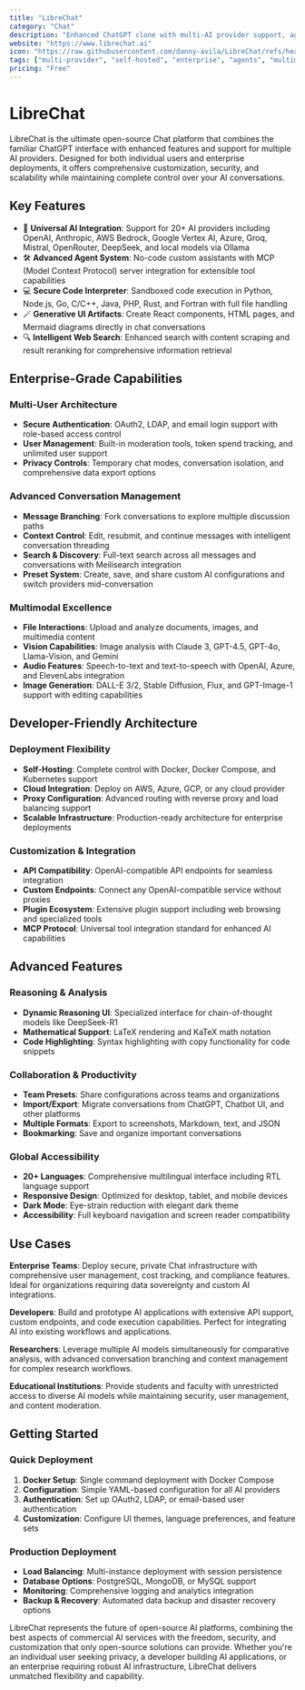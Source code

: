 ```yaml
---
title: "LibreChat"
category: "Chat"
description: "Enhanced ChatGPT clone with multi-AI provider support, agents, code interpreter, artifacts, and enterprise-grade multi-user authentication"
website: "https://www.librechat.ai"
icon: "https://raw.githubusercontent.com/danny-avila/LibreChat/refs/heads/main/client/public/assets/logo.svg"
tags: ["multi-provider", "self-hosted", "enterprise", "agents", "multimodal"]
pricing: "Free"
---
```


# LibreChat

LibreChat is the ultimate open-source Chat platform that combines the familiar ChatGPT interface with enhanced features and support for multiple AI providers. Designed for both individual users and enterprise deployments, it offers comprehensive customization, security, and scalability while maintaining complete control over your AI conversations.

## Key Features

- 🤖 **Universal AI Integration**: Support for 20+ AI providers including OpenAI, Anthropic, AWS Bedrock, Google Vertex AI, Azure, Groq, Mistral, OpenRouter, DeepSeek, and local models via Ollama
- 🛠️ **Advanced Agent System**: No-code custom assistants with MCP (Model Context Protocol) server integration for extensible tool capabilities
- 💻 **Secure Code Interpreter**: Sandboxed code execution in Python, Node.js, Go, C/C++, Java, PHP, Rust, and Fortran with full file handling
- 🪄 **Generative UI Artifacts**: Create React components, HTML pages, and Mermaid diagrams directly in chat conversations
- 🔍 **Intelligent Web Search**: Enhanced search with content scraping and result reranking for comprehensive information retrieval

## Enterprise-Grade Capabilities

### Multi-User Architecture
- **Secure Authentication**: OAuth2, LDAP, and email login support with role-based access control
- **User Management**: Built-in moderation tools, token spend tracking, and unlimited user support
- **Privacy Controls**: Temporary chat modes, conversation isolation, and comprehensive data export options

### Advanced Conversation Management
- **Message Branching**: Fork conversations to explore multiple discussion paths
- **Context Control**: Edit, resubmit, and continue messages with intelligent conversation threading
- **Search & Discovery**: Full-text search across all messages and conversations with Meilisearch integration
- **Preset System**: Create, save, and share custom AI configurations and switch providers mid-conversation

### Multimodal Excellence
- **File Interactions**: Upload and analyze documents, images, and multimedia content
- **Vision Capabilities**: Image analysis with Claude 3, GPT-4.5, GPT-4o, Llama-Vision, and Gemini
- **Audio Features**: Speech-to-text and text-to-speech with OpenAI, Azure, and ElevenLabs integration
- **Image Generation**: DALL-E 3/2, Stable Diffusion, Flux, and GPT-Image-1 support with editing capabilities

## Developer-Friendly Architecture

### Deployment Flexibility
- **Self-Hosting**: Complete control with Docker, Docker Compose, and Kubernetes support
- **Cloud Integration**: Deploy on AWS, Azure, GCP, or any cloud provider
- **Proxy Configuration**: Advanced routing with reverse proxy and load balancing support
- **Scalable Infrastructure**: Production-ready architecture for enterprise deployments

### Customization & Integration
- **API Compatibility**: OpenAI-compatible API endpoints for seamless integration
- **Custom Endpoints**: Connect any OpenAI-compatible service without proxies
- **Plugin Ecosystem**: Extensive plugin support including web browsing and specialized tools
- **MCP Protocol**: Universal tool integration standard for enhanced AI capabilities

## Advanced Features

### Reasoning & Analysis
- **Dynamic Reasoning UI**: Specialized interface for chain-of-thought models like DeepSeek-R1
- **Mathematical Support**: LaTeX rendering and KaTeX math notation
- **Code Highlighting**: Syntax highlighting with copy functionality for code snippets

### Collaboration & Productivity
- **Team Presets**: Share configurations across teams and organizations
- **Import/Export**: Migrate conversations from ChatGPT, Chatbot UI, and other platforms
- **Multiple Formats**: Export to screenshots, Markdown, text, and JSON
- **Bookmarking**: Save and organize important conversations

### Global Accessibility
- **20+ Languages**: Comprehensive multilingual interface including RTL language support
- **Responsive Design**: Optimized for desktop, tablet, and mobile devices
- **Dark Mode**: Eye-strain reduction with elegant dark theme
- **Accessibility**: Full keyboard navigation and screen reader compatibility

## Use Cases

**Enterprise Teams**: Deploy secure, private Chat infrastructure with comprehensive user management, cost tracking, and compliance features. Ideal for organizations requiring data sovereignty and custom AI integrations.

**Developers**: Build and prototype AI applications with extensive API support, custom endpoints, and code execution capabilities. Perfect for integrating AI into existing workflows and applications.

**Researchers**: Leverage multiple AI models simultaneously for comparative analysis, with advanced conversation branching and context management for complex research workflows.

**Educational Institutions**: Provide students and faculty with unrestricted access to diverse AI models while maintaining security, user management, and content moderation.

## Getting Started

### Quick Deployment
1. **Docker Setup**: Single command deployment with Docker Compose
2. **Configuration**: Simple YAML-based configuration for all AI providers
3. **Authentication**: Set up OAuth2, LDAP, or email-based user authentication
4. **Customization**: Configure UI themes, language preferences, and feature sets

### Production Deployment
- **Load Balancing**: Multi-instance deployment with session persistence
- **Database Options**: PostgreSQL, MongoDB, or MySQL support
- **Monitoring**: Comprehensive logging and analytics integration
- **Backup & Recovery**: Automated data backup and disaster recovery options

LibreChat represents the future of open-source AI platforms, combining the best aspects of commercial AI services with the freedom, security, and customization that only open-source solutions can provide. Whether you're an individual user seeking privacy, a developer building AI applications, or an enterprise requiring robust AI infrastructure, LibreChat delivers unmatched flexibility and capability.

